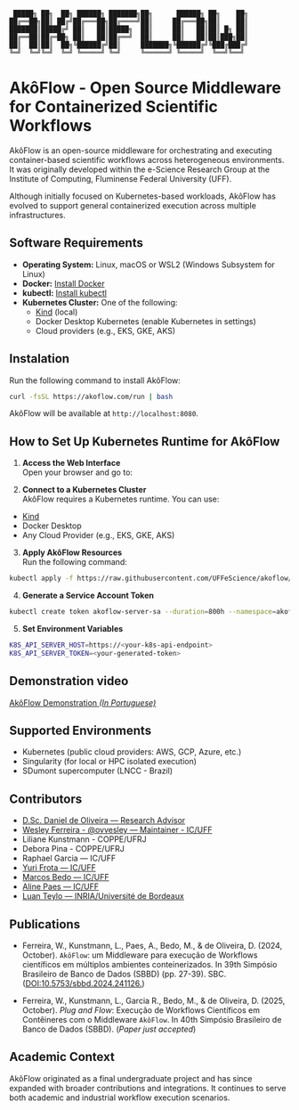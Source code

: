 ```
 █████╗ ██╗  ██╗ ██████╗ ███████╗██╗      ██████╗ ██╗    ██╗
██╔══██╗██║ ██╔╝██╔═══██╗██╔════╝██║     ██╔═══██╗██║    ██║
███████║█████╔╝ ██║   ██║█████╗  ██║     ██║   ██║██║ █╗ ██║
██╔══██║██╔═██╗ ██║   ██║██╔══╝  ██║     ██║   ██║██║███╗██║
██║  ██║██║  ██╗╚██████╔╝██║     ███████╗╚██████╔╝╚███╔███╔╝
╚═╝  ╚═╝╚═╝  ╚═╝ ╚═════╝ ╚═╝     ╚══════╝ ╚═════╝  ╚══╝╚══╝
```

# AkôFlow - Open Source Middleware for Containerized Scientific Workflows

AkôFlow is an open-source middleware for orchestrating and executing container-based scientific workflows across heterogeneous environments. It was originally developed within the e-Science Research Group at the Institute of Computing, Fluminense Federal University (UFF).

Although initially focused on Kubernetes-based workloads, AkôFlow has evolved to support general containerized execution across multiple infrastructures.

## Software Requirements

- **Operating System:** Linux, macOS or WSL2 (Windows Subsystem for Linux)
- **Docker:** [Install Docker](https://docs.docker.com/get-docker/)
- **kubectl:** [Install kubectl](https://kubernetes.io/docs/tasks/tools/)
- **Kubernetes Cluster:** One of the following:
  - [Kind](https://kind.sigs.k8s.io/) (local)
  - Docker Desktop Kubernetes (enable Kubernetes in settings)
  - Cloud providers (e.g., EKS, GKE, AKS)


## Instalation

Run the following command to install AkôFlow:
```bash
curl -fsSL https://akoflow.com/run | bash
```

AkôFlow will be available at `http://localhost:8080`.


## How to Set Up Kubernetes Runtime for AkôFlow

1. **Access the Web Interface**  
   Open your browser and go to:

2. **Connect to a Kubernetes Cluster**  
AkôFlow requires a Kubernetes runtime. You can use:
  - [Kind](https://kind.sigs.k8s.io/)
  - Docker Desktop
  - Any Cloud Provider (e.g., EKS, GKE, AKS)

3. **Apply AkôFlow Resources**  
Run the following command:

```bash
kubectl apply -f https://raw.githubusercontent.com/UFFeScience/akoflow/main/pkg/server/resource/akoflow-dev-dockerdesktop.yaml
```
4. **Generate a Service Account Token**

```bash
kubectl create token akoflow-server-sa --duration=800h --namespace=akoflow
```

5. **Set Environment Variables**

```bash
K8S_API_SERVER_HOST=https://<your-k8s-api-endpoint>
K8S_API_SERVER_TOKEN=<your-generated-token>
```

## Demonstration video

[AkôFlow Demonstration _(In Portuguese)_](https://www.youtube.com/watch?v=RmrAMWkJij4)

## Supported Environments

* Kubernetes (public cloud providers: AWS, GCP, Azure, etc.)
* Singularity (for local or HPC isolated execution)
* SDumont supercomputer (LNCC - Brazil)

## Contributors
* [D.Sc. Daniel de Oliveira — Research Advisor](http://profs.ic.uff.br/~danielcmo/)  
* [Wesley Ferreira - @ovvesley — Maintainer - IC/UFF](https://github.com/ovvesley)  
* Liliane Kunstmann - COPPE/UFRJ
* Debora Pina - COPPE/UFRJ
* Raphael Garcia — IC/UFF
* [Yuri Frota — IC/UFF](http://www.ic.uff.br/~yuri/)  
* [Marcos Bedo — IC/UFF](https://www.professores.uff.br/marcosbedo/)  
* [Aline Paes — IC/UFF](http://www.ic.uff.br/~alinepaes/)  
* [Luan Teylo — INRIA/Université de Bordeaux](https://team.inria.fr/)  

## Publications

* Ferreira, W., Kunstmann, L., Paes, A., Bedo, M., & de Oliveira, D. (2024, October). `AkôFlow`: um Middleware para execução de Workflows científicos em múltiplos ambientes conteinerizados. In 39th Simpósio Brasileiro de Banco de Dados (SBBD) (pp. 27-39). SBC. ([DOI:10.5753/sbbd.2024.241126.]( https://doi.org/10.5753/sbbd.2024.241126. ))


* Ferreira, W., Kunstmann,  L., Garcia R., Bedo, M., & de Oliveira, D. (2025, October). _Plug and Flow_: Execução de Workflows Científicos em Contêineres com o Middleware `AkôFlow`. In 40th Simpósio Brasileiro de Banco de Dados (SBBD). (_Paper just accepted_)

## Academic Context

AkôFlow originated as a final undergraduate project and has since expanded with broader contributions and integrations. It continues to serve both academic and industrial workflow execution scenarios.


